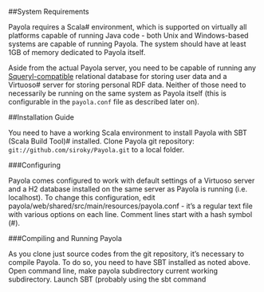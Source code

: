 ##System Requirements

Payola requires a Scala# environment, which is supported on virtually all platforms capable of running Java code - both Unix and Windows-based systems are capable of running Payola. The system should have at least 1GB of memory dedicated to Payola itself.

Aside from the actual Payola server, you need to be capable of running any [Squeryl-compatible](http://squeryl.org) relational database for storing user data and a Virtuoso# server for storing personal RDF data. Neither of those need to necessarily be running on the same system as Payola itself (this is configurable in the `payola.conf` file as described later on).

##Installation Guide

You need to have a working Scala environment to install Payola with SBT (Scala Build Tool)# installed. Clone Payola git repository: `git://github.com/siroky/Payola.git` to a local folder.

###Configuring

Payola comes configured to work with default settings of a Virtuoso server and a H2 database installed on the same server as Payola is running (i.e. localhost). To change this configuration, edit  payola/web/shared/src/main/resources/payola.conf  - it’s a regular text file with various options on each line. Comment lines start with a hash symbol (#).

###Compiling and Running Payola

As you clone just source codes from the git repository, it’s necessary to compile Payola. To do so, you need to have SBT installed as noted above. Open command line, make  payola  subdirectory current working subdirectory. Launch SBT (probably using the  sbt  command